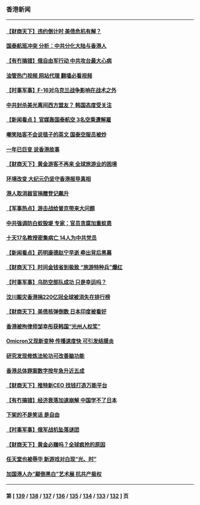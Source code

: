 ### 香港新闻
---
#### [【财商天下】违约倒计时 美债危机有解？](../../pages/ncid1349362/n14004036.md?05280445) 
#### [国泰航班冲突 分析：中共分化大陆与香港人](../../pages/ncid1349362/n14003777.md?05280445) 
#### [【有冇搞错】俄自由军行动 中共攻台最大心病](../../pages/ncid1349362/n14003670.md?05280445) 
#### [油管热门视频 网站代理 翻墙必看视频](http://138.2.39.72:81/youtube.html?epic-marker?05280445)
#### [【时事军事】F-16对乌克兰战争影响在战术之外](../../pages/ncid1349362/n14003679.md?05280445) 
#### [中共封杀美光离间西方盟友？ 韩国态度受关注](../../pages/ncid1349362/n14003746.md?05280445) 
#### [【新闻看点 】官媒轰国泰航空 3名空乘遭解雇](../../pages/ncid1349362/n14003202.md?05280445) 
#### [嘲笑陆客不会说毯子的英文 国泰空服员被炒](../../pages/ncid1349362/n14002872.md?05280445) 
#### [一年已巨变 说香港故事](../../pages/ncid1349362/n14003092.md?05280445) 
#### [【财商天下】黄金游客不再来 全球旅游业的困境](../../pages/ncid1349362/n14002692.md?05280445) 
#### [环境改变 大纪元仍坚守香港报导真相](../../pages/ncid1349362/n14002643.md?05280445) 
#### [港人取消器官捐赠登记飙升](../../pages/ncid1349362/n14002572.md?05280445) 
#### [【军事热点】游击战给普京带来大问题](../../pages/ncid1349362/n14002411.md?05280445) 
#### [中共强调防白蚁毁堤 专家：官员贪腐加重蚁患](../../pages/ncid1349362/n14001634.md?05280445) 
#### [十天17名教授密集病亡 14人为中共党员](../../pages/ncid1349362/n14001654.md?05280445) 
#### [【新闻看点】药明康德赵宁早逝 牵出背后黑幕](../../pages/ncid1349362/n14001061.md?05280445) 
#### [【财商天下】时间金钱省到极致 “旅游特种兵”爆红](../../pages/ncid1349362/n14000964.md?05280445) 
#### [【时事军事】乌防空部队成功 只是幸运吗？](../../pages/ncid1349362/n14000734.md?05280445) 
#### [汶川赈灾香港捐220亿冠全球被消失在排行榜](../../pages/ncid1349362/n14000873.md?05280445) 
#### [【财商天下】美债核弹倒数 日本印度被看好](../../pages/ncid1349362/n14000559.md?05280445) 
#### [香港被拘律师邹幸彤获韩国“光州人权奖”](../../pages/ncid1349362/n14000119.md?05280445) 
#### [Omicron又现新变种 传播速度快 可引发结膜炎](../../pages/ncid1349362/n13999987.md?05280445) 
#### [研究发现修炼法轮功可改善脑功能](../../pages/ncid1349362/n13999975.md?05280445) 
#### [香港总体罪案数字按年急升近五成](../../pages/ncid1349362/n13999969.md?05280445) 
#### [【财商天下】推特新CEO 找钱打造万能平台](../../pages/ncid1349362/n13999869.md?05280445) 
#### [【有冇搞错】经济衰落加速崩解 中国学不了日本](../../pages/ncid1349362/n13999518.md?05280445) 
#### [下架的不是笑话 是自由](../../pages/ncid1349362/n13999772.md?05280445) 
#### [【时事军事】俄军战机坠落谜团](../../pages/ncid1349362/n13999524.md?05280445) 
#### [【财商天下】黄金必赚吗？全球疯抢的原因](../../pages/ncid1349362/n13999227.md?05280445) 
#### [任天堂也被辱华 新游戏对白现“光、时”](../../pages/ncid1349362/n13998971.md?05280445) 
#### [加国港人办“颠倒黑白”艺术展 抗共产极权](../../pages/ncid1349362/n13999123.md?05280445) 

---
#### 第 [ [139](./139.md?05280445) / [138](./138.md?05280445) / [137](./137.md?05280445) / [136](./136.md?05280445) / [135](./135.md?05280445) / [134](./134.md?05280445) / [133](./133.md?05280445) / [132](./132.md?05280445) ] 页
